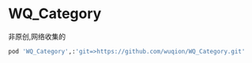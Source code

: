 # WQ_Category

非原创,网络收集的

```ruby
pod 'WQ_Category',:'git=>https://github.com/wuqion/WQ_Category.git'
```

